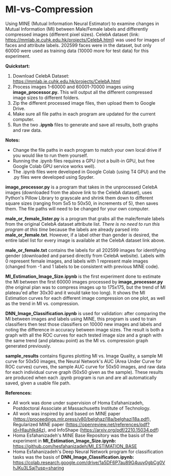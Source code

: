 # MI-vs-Compression
Using MINE (Mutual Information Neural Estimator) to examine changes in Mutual Information (MI) between Male/Female labels and differently compressed images (different pixel sizes).
CelebA dataset (link: https://mmlab.ie.cuhk.edu.hk/projects/CelebA.html) was used for images of faces and attribute labels. 202599 faces were in the dataset, but only 60000 were used as training data (10000 more for test data) for this experiment. 

**Quickstart:** 
1. Download CelebA Dataset: https://mmlab.ie.cuhk.edu.hk/projects/CelebA.html
2. Process images 1-60000 and 60001-70000 images using **image_processor.py.** This will output all the different compressed image sizes to different folders.
3. Zip the different processed image files, then upload them to Google Drive. 
4. Make sure all file paths in each program are updated for the current computer.
5. Run the two **.ipynb** files to generate and save all results, both graphs and raw data.

**Notes:** 
 - Change the file paths in each program to match your own local drive if you would like to run them yourself.
 - Running the .ipynb files requires a GPU (not a built-in GPU, but free Google Colab GPU service works well). 
 - The .ipynb files were developed in Google Colab (using T4 GPU) and the .py files were developed using Spyder.

**image_processor.py** is a program that takes in the unprocessed CelebA images (downloaded from the above link to the CelebA dataset), uses Python's Pillow Library to grayscale and shrink them down to different square sizes (ranging from 5x5 to 50x50, in increments of 5), then saves them. The file paths will need to be changed for your own computer.

**male_or_female_lister.py** is a program that grabs all the male/female labels from the original CelebA dataset attribute list. _There is no need to run this program at this time_ because the labels are already parsed into **male_or_female.txt**. However, if a label other than gender is desired, the entire label list for every image is available at the CelebA dataset link above.

**male_or_female.txt** contains the labels for all 202599 images for identifying gender (downloaded and parsed directly from CelebA website). Labels with 0 represent female images, and labels with 1 represent male images (changed from -1 and 1 labels to be consistent with previous MINE code).  

**MI_Estimation_Image_Size.ipynb** is the first experiment done to estimate the MI between the first 60000 images processed by **image_processor.py** (the original plan was to compress images up to 175x175, but the trend of MI plateau'ed after 30x30 and it would take too long). It shows the MI Estimation curves for each different image compression on one plot, as well as the trend in MI vs. compression.

**DNN_Image_Classification.ipynb** is used for validation: after comparing the MI between images and labels using MINE, this program is used to train classifiers then test those classifiers on 10000 new images and labels and noting the difference in accuracy between image sizes. The result is both a graph with all the ROC curves for each tested image size and a graph with the same trend (and plateau point) as the MI vs. compression graph generated previously.

**sample_results** contains figures plotting MI vs. Image Quality, a sample MI curve for 50x50 images, the Neural Network's AUC (Area Under Curve for ROC curves) curves, the sample AUC curve for 50x50 images, and raw data for each individual curve graph (50x50 given as the sample). These results are produced when each .ipynb program is run and are all automatically saved, given a usable file path.

**References:**
 - All work was done under supervision of Homa Esfahanizadeh, Postdoctoral Associate at Massachusetts Institute of Technology.
 - All work was inspired by and based on MINE paper (https://proceedings.mlr.press/v80/belghazi18a/belghazi18a.pdf), Regularized MINE paper (https://openreview.net/references/pdf?id=HIauhIkd4z), and InfoShape (https://arxiv.org/pdf/2210.15034.pdf) 
 - Homa Esfahanizadeh's MINE Base Repository was the basis of the experiment in **MI_Estimation_Image_Size.ipynb:** https://github.com/hesfahanizadeh/MI_ESTIMATION_BASE
 - Homa Esfahanizadeh's Deep Neural Network program for classification tasks was the basis of **DNN_Image_Classification.ipynb:** https://colab.research.google.com/drive/1a5DF6P7au89G4uuy0gbCg0VhJKu3LSaj?usp=sharing
